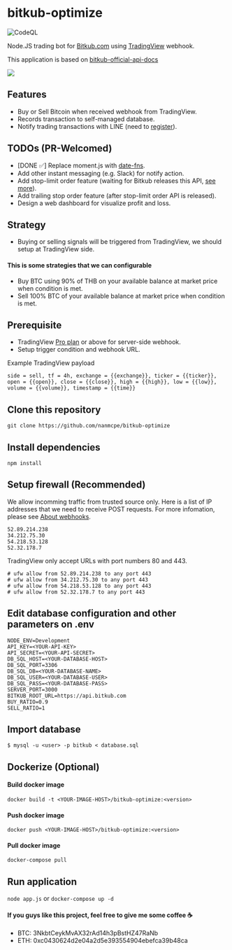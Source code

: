 # bitkub-optimize
![CodeQL](https://github.com/nanmcpe/bitkub-optimize/workflows/CodeQL/badge.svg)

Node.JS trading bot for [Bitkub.com](https://bitkub.com) using [TradingView](https://tradingview.com) webhook.

This application is based on [bitkub-official-api-docs](https://github.com/bitkub/bitkub-official-api-docs)

![](https://smartadvicefordumbmillennials.com/wp-content/uploads/2017/10/wolf_of_wall_street_money.gif)

## Features
- Buy or Sell Bitcoin when received webhook from TradingView.
- Records transaction to self-managed database.
- Notify trading transactions with LINE (need to [register](https://notify-bot.line.me/)).

## TODOs (PR-Welcomed)
- [DONE ✅] Replace moment.js with [date-fns](https://github.com/date-fns/date-fns).
- Add other instant messaging (e.g. Slack) for notify action.
- Add stop-limit order feature (waiting for Bitkub releases this API, [see more](https://github.com/bitkub/bitkub-official-api-docs/issues/24)).
- Add trailing stop order feature (after stop-limit order API is released).
- Design a web dashboard for visualize profit and loss.

## Strategy
- Buying or selling signals will be triggered from TradingView, we should setup at TradingView side. 
#### This is some strategies that we can configurable
- Buy BTC using 90% of THB on your available balance at market price when condition is met.
- Sell 100% BTC of your available balance at market price when condition is met.

## Prerequisite
- TradingView [Pro plan](https://www.tradingview.com/gopro/?share_your_love=ThanwaJindarattana) or above for server-side webhook.
- Setup trigger condition and webhook URL.

Example TradingView payload
```
side = sell, tf = 4h, exchange = {{exchange}}, ticker = {{ticker}}, open = {{open}}, close = {{close}}, high = {{high}}, low = {{low}}, volume = {{volume}}, timestamp = {{time}}
```

## Clone this repository
`git clone https://github.com/nanmcpe/bitkub-optimize`

## Install dependencies
`npm install`

## Setup firewall (Recommended)
We allow incomming traffic from trusted source only.
Here is a list of IP addresses that we need to receive POST requests.
For more infomation, please see [About webhooks](https://www.tradingview.com/chart/?solution=43000529348).
```
52.89.214.238
34.212.75.30
54.218.53.128
52.32.178.7
```
TradingView only accept URLs with port numbers 80 and 443.

```
# ufw allow from 52.89.214.238 to any port 443
# ufw allow from 34.212.75.30 to any port 443
# ufw allow from 54.218.53.128 to any port 443
# ufw allow from 52.32.178.7 to any port 443
```

## Edit database configuration and other parameters on .env
```
NODE_ENV=Development
API_KEY=<YOUR-API-KEY>
API_SECRET=<YOUR-API-SECRET>
DB_SQL_HOST=<YOUR-DATABASE-HOST>
DB_SQL_PORT=3306
DB_SQL_DB=<YOUR-DATABASE-NAME>
DB_SQL_USER=<YOUR-DATABASE-USER>
DB_SQL_PASS=<YOUR-DATABASE-PASS>
SERVER_PORT=3000
BITKUB_ROOT_URL=https://api.bitkub.com
BUY_RATIO=0.9
SELL_RATIO=1
```

## Import database
`$ mysql -u <user> -p bitkub < database.sql`

## Dockerize (Optional)
#### Build docker image
`docker build -t <YOUR-IMAGE-HOST>/bitkub-optimize:<version>`

#### Push docker image
`docker push <YOUR-IMAGE-HOST>/bitkub-optimize:<version>`

#### Pull docker image
`docker-compose pull`

## Run application
`node app.js` or `docker-compose up -d`

#### If you guys like this project, feel free to give me some coffee ☕️
- BTC: 3NkbtCeykMvAX32rAd14h3pBstHZ47RaNb
- ETH: 0xc0430624d2e04a2d5e393554904ebefca39b48ca
